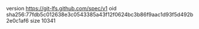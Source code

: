 version https://git-lfs.github.com/spec/v1
oid sha256:77fdb5c012638e3c0543385a43f12f0624bc3b86f9aac1d93f5d492b2e0c1af6
size 10341
